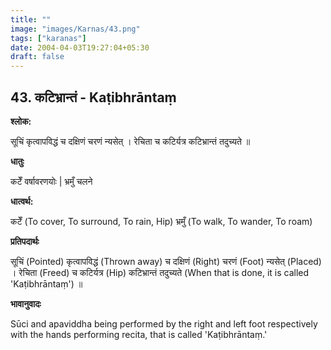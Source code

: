 ```yaml
---
title: ""
image: "images/Karnas/43.png"
tags: ["karanas"]
date: 2004-04-03T19:27:04+05:30
draft: false
---
```


## 43. कटिभ्रान्तं - Kaṭibhrāntaṃ

**श्लोक:**

सूचिं कृत्वापविद्धं च दक्षिणं चरणं न्यसेत् । रेचिता च कटिर्यत्र कटिभ्रान्तं तदुच्यते ॥

**धातुः**

कटेँ वर्षावरणयोः |
भ्रमुँ चलने

**धात्वर्थ:**

कटेँ (To cover, To surround, To rain, Hip)
भ्रमुँ (To walk, To wander, To roam)

**प्रतिपदार्थः**

सूचिं (Pointed) कृत्वापविद्धं (Thrown away) च दक्षिणं (Right) चरणं (Foot) न्यसेत् (Placed) । रेचिता (Freed) च कटिर्यत्र (Hip) कटिभ्रान्तं तदुच्यते (When that is done, it is called 'Kaṭibhrāntaṃ') ॥

**भावानुवादः**

Sūci and apaviddha being performed by the right and left foot respectively with the hands performing recita, that is called 'Kaṭibhrāntaṃ.'